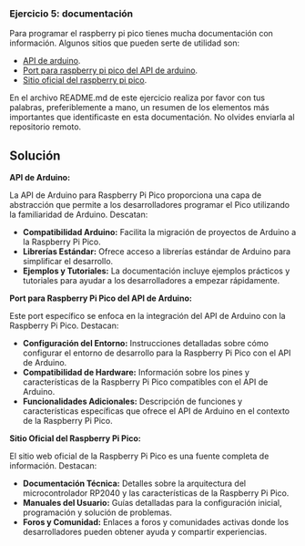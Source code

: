 ### **Ejercicio 5: documentación**

Para programar el raspberry pi pico tienes mucha documentación con información. Algunos sitios que pueden serte de utilidad son:

- [API de arduino](https://www.arduino.cc/).
- [Port para raspberry pi pico del API de arduino](https://arduino-pico.readthedocs.io/en/latest/#).
- [Sitio oficial del raspberry pi pico](https://www.raspberrypi.com/products/raspberry-pi-pico/).

En el archivo README.md de este ejercicio realiza por favor con tus palabras, preferiblemente a mano, un resumen de los elementos más importantes que identificaste en esta documentación. No olvides enviarla al repositorio remoto.


## Solución

**API de Arduino:**

La API de Arduino para Raspberry Pi Pico proporciona una capa de abstracción que permite a los desarrolladores programar el Pico utilizando la familiaridad de Arduino. Descatan:

- **Compatibilidad Arduino:** Facilita la migración de proyectos de Arduino a la Raspberry Pi Pico.
- **Librerías Estándar:** Ofrece acceso a librerías estándar de Arduino para simplificar el desarrollo.
- **Ejemplos y Tutoriales:** La documentación incluye ejemplos prácticos y tutoriales para ayudar a los desarrolladores a empezar rápidamente.

**Port para Raspberry Pi Pico del API de Arduino:**

Este port específico se enfoca en la integración del API de Arduino con la Raspberry Pi Pico. Destacan:

- **Configuración del Entorno:** Instrucciones detalladas sobre cómo configurar el entorno de desarrollo para la Raspberry Pi Pico con el API de Arduino.
- **Compatibilidad de Hardware:** Información sobre los pines y características de la Raspberry Pi Pico compatibles con el API de Arduino.
- **Funcionalidades Adicionales:** Descripción de funciones y características específicas que ofrece el API de Arduino en el contexto de la Raspberry Pi Pico.

**Sitio Oficial del Raspberry Pi Pico:**

El sitio web oficial de la Raspberry Pi Pico es una fuente completa de información. Destacan:

- **Documentación Técnica:** Detalles sobre la arquitectura del microcontrolador RP2040 y las características de la Raspberry Pi Pico.
- **Manuales del Usuario:** Guías detalladas para la configuración inicial, programación y solución de problemas.
- **Foros y Comunidad:** Enlaces a foros y comunidades activas donde los desarrolladores pueden obtener ayuda y compartir experiencias.
